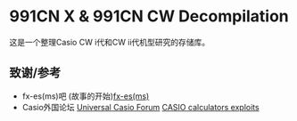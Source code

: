 # 991CN X & 991CN CW Decompilation

这是一个整理Casio CW i代和CW ii代机型研究的存储库。

## 致谢/参考
* fx-es(ms)吧 (故事的开始)[fx-es(ms)](https://tieba.baidu.com/fx-es(ms))
* Casio外国论坛 [Universal Casio Forum](https://casiocalc.org)  [CASIO calculators exploits](https://casiocalc.wikidot.com)
